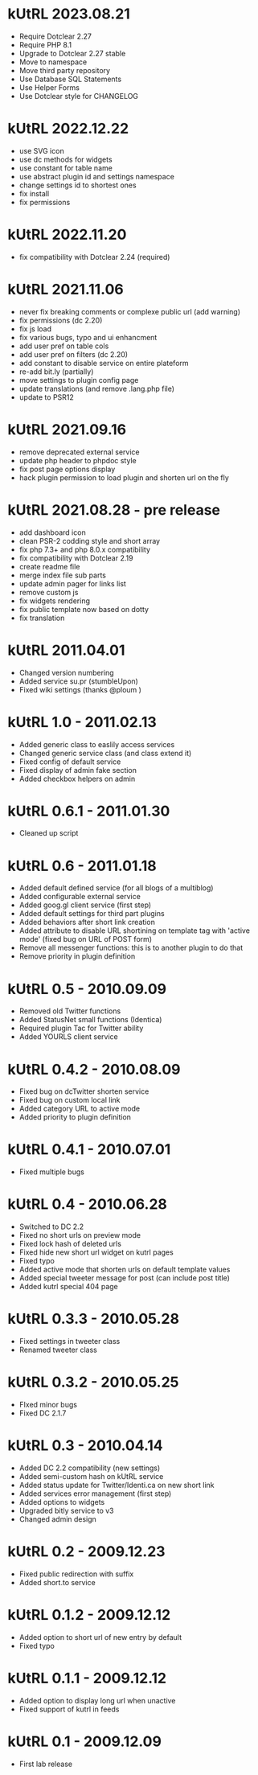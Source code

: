 kUtRL 2023.08.21
===========================================================
* Require Dotclear 2.27
* Require PHP 8.1
* Upgrade to Dotclear 2.27 stable
* Move to namespace
* Move third party repository
* Use Database SQL Statements
* Use Helper Forms
* Use Dotclear style for CHANGELOG

kUtRL 2022.12.22
===========================================================
* use SVG icon
* use dc methods for widgets
* use constant for table name
* use abstract plugin id and settings namespace
* change settings id to shortest ones
* fix install
* fix permissions

kUtRL 2022.11.20
===========================================================
* fix compatibility with Dotclear 2.24 (required)

kUtRL 2021.11.06
===========================================================
* never fix breaking comments or complexe public url (add warning)
* fix permissions (dc 2.20)
* fix js load
* fix various bugs, typo and ui enhancment
* add user pref on table cols
* add user pref on filters (dc 2.20)
* add constant to disable service on entire plateform
* re-add bit.ly (partially)
* move settings to plugin config page
* update translations (and remove .lang.php file)
* update to PSR12

kUtRL 2021.09.16
===========================================================
* remove deprecated external service
* update php header to phpdoc style
* fix post page options display
* hack plugin permission to load plugin and shorten url on the fly

kUtRL 2021.08.28 - pre release
===========================================================
* add dashboard icon
* clean PSR-2 codding style and short array
* fix php 7.3+ and php 8.0.x compatibility
* fix compatibility with Dotclear 2.19
* create readme file
* merge index file sub parts
* update admin pager for links list
* remove custom js
* fix widgets rendering
* fix public template now based on dotty
* fix translation

kUtRL 2011.04.01
===========================================================
* Changed version numbering
* Added service su.pr (stumbleUpon)
* Fixed wiki settings (thanks @ploum )

kUtRL 1.0 - 2011.02.13
===========================================================
* Added generic class to easlily access services
* Changed generic service class (and class extend it)
* Fixed config of default service
* Fixed display of admin fake section
* Added checkbox helpers on admin

kUtRL 0.6.1 - 2011.01.30
===========================================================
* Cleaned up script

kUtRL 0.6 - 2011.01.18
===========================================================
* Added default defined service (for all blogs of a multiblog)
* Added configurable external service
* Added goog.gl client service (first step)
* Added default settings for third part plugins
* Added behaviors after short link creation
* Added attribute to disable URL shortining on template tag with 'active mode' (fixed bug on URL of POST form)
* Remove all messenger functions: this is to another plugin to do that
* Remove priority in plugin definition

kUtRL 0.5 - 2010.09.09
===========================================================
* Removed old Twitter functions
* Added StatusNet small functions (Identica)
* Required plugin Tac for Twitter ability
* Added YOURLS client service

kUtRL 0.4.2 - 2010.08.09
===========================================================
* Fixed bug on dcTwitter shorten service
* Fixed bug on custom local link
* Added category URL to active mode
* Added priority to plugin definition

kUtRL 0.4.1 - 2010.07.01
===========================================================
* Fixed multiple bugs

kUtRL 0.4 - 2010.06.28
===========================================================
* Switched to DC 2.2
* Fixed no short urls on preview mode
* Fixed lock hash of deleted urls
* Fixed hide new short url widget on kutrl pages
* Fixed typo
* Added active mode that shorten urls on default template values
* Added special tweeter message for post (can include post title)
* Added kutrl special 404 page

kUtRL 0.3.3 - 2010.05.28
===========================================================
* Fixed settings in tweeter class
* Renamed tweeter class

kUtRL 0.3.2 - 2010.05.25
===========================================================
* FIxed minor bugs
* Fixed DC 2.1.7

kUtRL 0.3 - 2010.04.14
===========================================================
* Added DC 2.2 compatibility (new settings)
* Added semi-custom hash on kUtRL service
* Added status update for Twitter/Identi.ca on new short link
* Added services error management (first step)
* Added options to widgets
* Upgraded bitly service to v3
* Changed admin design

kUtRL 0.2 - 2009.12.23
===========================================================
* Fixed public redirection with suffix
* Added short.to service

kUtRL 0.1.2 - 2009.12.12
===========================================================
* Added option to short url of new entry by default
* Fixed typo

kUtRL 0.1.1 - 2009.12.12
===========================================================
* Added option to display long url when unactive
* Fixed support of kutrl in feeds

kUtRL 0.1 - 2009.12.09
===========================================================
* First lab release
